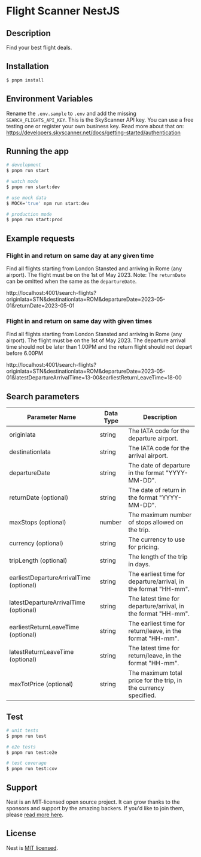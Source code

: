 # Flight Scanner NestJS
## Description

Find your best flight deals.

## Installation

```bash
$ pnpm install
```

## Environment Variables

Rename the `.env.sample` to `.env` and add the missing `SEARCH_FLIGHTS_API_KEY`.
This is the SkyScanner API key. You can use a free testing one or register your own business key.
Read more about that on: https://developers.skyscanner.net/docs/getting-started/authentication

## Running the app

```bash
# development
$ pnpm run start

# watch mode
$ pnpm run start:dev

# use mock data
$ MOCK='true' npm run start:dev

# production mode
$ pnpm run start:prod
```


## Example requests

### Flight in and return on same day at any given time

Find all flights starting from London Stansted and arriving in Rome (any airport).
The flight must be on the 1st of May 2023. Note: The `returnDate` can be omitted when the same as
the `departureDate`.

http://localhost:4001/search-flights?originIata=STN&destinationIata=ROM&departureDate=2023-05-01&returnDate=2023-05-01

### Flight in and return on same day with given times

Find all flights starting from London Stansted and arriving in Rome (any airport).
The flight must be on the 1st of May 2023. The departure arrival time should not be later than
1.00PM and the return flight should not depart before 6.00PM

http://localhost:4001/search-flights?originIata=STN&destinationIata=ROM&departureDate=2023-05-01&latestDepartureArrivalTime=13-00&earliestReturnLeaveTime=18-00


## Search parameters

| Parameter Name                          | Data Type | Description                                                      |
|-----------------------------------------|-----------|------------------------------------------------------------------|
| originIata                              | string    | The IATA code for the departure airport.                         |
| destinationIata                         | string    | The IATA code for the arrival airport.                           |
| departureDate                           | string    | The date of departure in the format "YYYY-MM-DD".                |
| returnDate (optional)                   | string    | The date of return in the format "YYYY-MM-DD".                   |
| maxStops (optional)                     | number    | The maximum number of stops allowed on the trip.                 |
| currency (optional)                     | string    | The currency to use for pricing.                                 |
| tripLength (optional)                   | string    | The length of the trip in days.                                  |
| earliestDepartureArrivalTime (optional) | string    | The earliest time for departure/arrival, in the format "HH-mm".  |
| latestDepartureArrivalTime (optional)   | string    | The latest time for departure/arrival, in the format "HH-mm".    |
| earliestReturnLeaveTime (optional)      | string    | The earliest time for return/leave, in the format "HH-mm".       |
| latestReturnLeaveTime (optional)        | string    | The latest time for return/leave, in the format "HH-mm".         |
| maxTotPrice (optional)                  | string    | The maximum total price for the trip, in the currency specified. |

## Test

```bash
# unit tests
$ pnpm run test

# e2e tests
$ pnpm run test:e2e

# test coverage
$ pnpm run test:cov
```

## Support

Nest is an MIT-licensed open source project. It can grow thanks to the sponsors and support by the amazing backers. If you'd like to join them, please [read more here](https://docs.nestjs.com/support).

## License

Nest is [MIT licensed](LICENSE).
